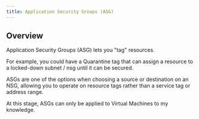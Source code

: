 ```yaml
---
title: Application Security Groups (ASG)
---
```


## Overview

Application Security Groups (ASG) lets you "tag" resources.

For example, you could have a Quarantine tag that can assign a resource to a locked-down subnet / nsg until it can be secured.

ASGs are one of the options when choosing a source or destination on an NSG, allowing you to operate on resource tags rather than a service tag or address range.

At this stage, ASGs can only be applied to Virtual Machines to my knowledge.

